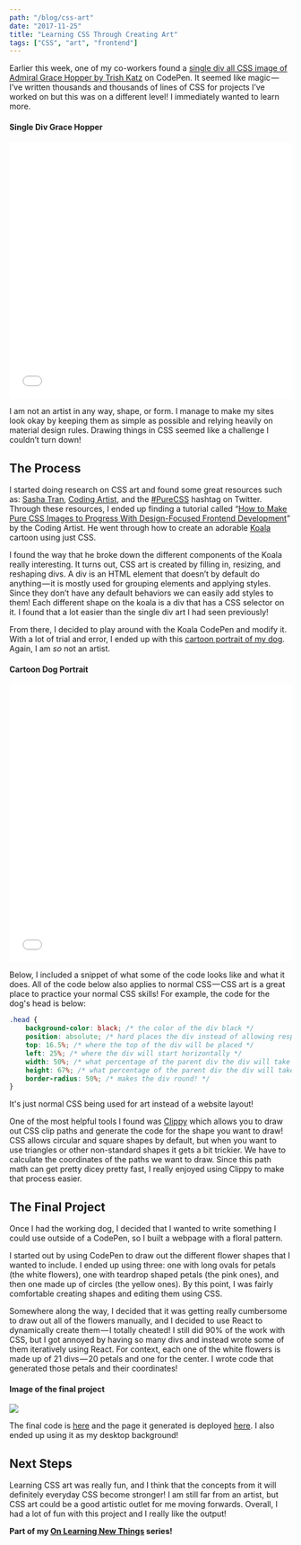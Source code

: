 ```yaml
---
path: "/blog/css-art"
date: "2017-11-25"
title: "Learning CSS Through Creating Art"
tags: ["CSS", "art", "frontend"]
---
```


Earlier this week, one of my co-workers found a [single div all CSS image of Admiral Grace Hopper by Trish Katz](https://codepen.io/techxastrish/pen/eEyYNP?editors=1100) on CodePen. It seemed like magic — I’ve written thousands and thousands of lines of CSS for projects I’ve worked on but this was on a different level! I immediately wanted to learn more.

#### Single Div Grace Hopper
<iframe height='457' scrolling='no' title='Single Div Grace Hopper' src='//codepen.io/techxastrish/embed/eEyYNP/?height=457&theme-id=0&default-tab=css,result&embed-version=2' frameborder='no' allowtransparency='true' allowfullscreen='true' style='width: 100%;'>See the Pen <a href='https://codepen.io/techxastrish/pen/eEyYNP/'>Single Div Grace Hopper</a> by Trish Katz (<a href='https://codepen.io/techxastrish'>@techxastrish</a>) on <a href='https://codepen.io'>CodePen</a>.
</iframe>

I am not an artist in any way, shape, or form. I manage to make my sites look okay by keeping them as simple as possible and relying heavily on material design rules. Drawing things in CSS seemed like a challenge I couldn’t turn down!

## The Process
I started doing research on CSS art and found some great resources such as: [Sasha Tran](https://medium.com/@sashatran), [Coding Artist](https://medium.com/coding-artist/a-beginners-guide-to-pure-css-images-ef9a5d069dd2), and the [#PureCSS](https://twitter.com/hashtag/purecss?lang=en) hashtag on Twitter. Through these resources, I ended up finding a tutorial called “[How to Make Pure CSS Images to Progress With Design-Focused Frontend Development](http://coding-artist.teachable.com/)” by the Coding Artist. He went through how to create an adorable [Koala](https://codepen.io/mikemang/pen/oYMePj) cartoon using just CSS.

I found the way that he broke down the different components of the Koala really interesting. It turns out, CSS art is created by filling in, resizing, and reshaping divs. A div is an HTML element that doesn’t by default do anything — it is mostly used for grouping elements and applying styles. Since they don’t have any default behaviors we can easily add styles to them! Each different shape on the koala is a div that has a CSS selector on it. I found that a lot easier than the single div art I had seen previously!

From there, I decided to play around with the Koala CodePen and modify it. With a lot of trial and error, I ended up with this [cartoon portrait of my dog](https://codepen.io/aspittel/pen/aLxrBq). Again, I am *so* not an artist.

#### Cartoon Dog Portrait
<iframe height='495' scrolling='no' title='Black Lab CSS Art' src='//codepen.io/aspittel/embed/aLxrBq/?height=495&theme-id=0&default-tab=result&embed-version=2' frameborder='no' allowtransparency='true' allowfullscreen='true' style='width: 100%;'>See the Pen <a href='https://codepen.io/aspittel/pen/aLxrBq/'>Black Lab CSS Art</a> by Ali Spittel (<a href='https://codepen.io/aspittel'>@aspittel</a>) on <a href='https://codepen.io'>CodePen</a>.
</iframe>

Below, I included a snippet of what some of the code looks like and what it does. All of the code below also applies to normal CSS — CSS art is a great place to practice your normal CSS skills! For example, the code for the dog's head is below:

```css
.head {
    background-color: black; /* the color of the div black */
    position: absolute; /* hard places the div instead of allowing responsiveness or relating it to other divs */
    top: 16.5%; /* where the top of the div will be placed */
    left: 25%; /* where the div will start horizontally */
    width: 50%; /* what percentage of the parent div the div will take up horizontally */
    height: 67%; /* what percentage of the parent div the div will take up vertically*/
    border-radius: 50%; /* makes the div round! */
}
```

It's just normal CSS being used for art instead of a website layout!

One of the most helpful tools I found was [Clippy](https://bennettfeely.com/clippy/) which allows you to draw out CSS clip paths and generate the code for the shape you want to draw! CSS allows circular and square shapes by default, but when you want to use triangles or other non-standard shapes it gets a bit trickier. We have to calculate the coordinates of the paths we want to draw. Since this path math can get pretty dicey pretty fast, I really enjoyed using Clippy to make that process easier.

## The Final Project

Once I had the working dog, I decided that I wanted to write something I could use outside of a CodePen, so I built a webpage with a floral pattern.

I started out by using CodePen to draw out the different flower shapes that I wanted to include. I ended up using three: one with long ovals for petals (the white flowers), one with teardrop shaped petals (the pink ones), and then one made up of circles (the yellow ones). By this point, I was fairly comfortable creating shapes and editing them using CSS.

Somewhere along the way, I decided that it was getting really cumbersome to draw out all of the flowers manually, and I decided to use React to dynamically create them — I totally cheated! I still did 90% of the work with CSS, but I got annoyed by having so many divs and instead wrote some of them iteratively using React. For context, each one of the white flowers is made up of 21 divs — 20 petals and one for the center. I wrote code that generated those petals and their coordinates!

#### Image of the final project
![](https://cdn-images-1.medium.com/max/800/1*IFmwCagEmlU68El8ea40Rw.png)

The final code is [here](https://github.com/aspittel/css-flower-art) and the page it generated is deployed [here](https://aspittel.github.io/css-flower-art/). I also ended up using it as my desktop background!


## Next Steps
Learning CSS art was really fun, and I think that the concepts from it will definitely everyday CSS become stronger! I am still far from an artist, but CSS art could be a good artistic outlet for me moving forwards. Overall, I had a lot of fun with this project and I really like the output!

**Part of my [On Learning New Things](https://medium.com/on-learning-new-things/learning-new-things-f4db7f16724) series!**
